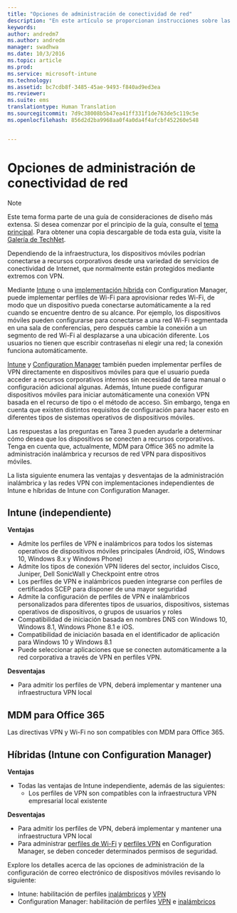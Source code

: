 ```yaml
---
title: "Opciones de administración de conectividad de red"
description: "En este artículo se proporcionan instrucciones sobre las opciones de administración de conectividad de red a la hora de planear y diseñar una solución de administración de dispositivos móviles de Microsoft con Enterprise Mobility + Security."
keywords: 
author: andredm7
ms.author: andredm
manager: swadhwa
ms.date: 10/3/2016
ms.topic: article
ms.prod: 
ms.service: microsoft-intune
ms.technology: 
ms.assetid: bc7cdb8f-3485-45ae-9493-f840ad9ed3ea
ms.reviewer: 
ms.suite: ems
translationtype: Human Translation
ms.sourcegitcommit: 7d9c38008b5b47ea41ff331f1de763de5c119c5e
ms.openlocfilehash: 856d2d2ba9968aa0f4a0da4f4afcbf452260e548


---
```


# <a name="network-connectivity-management-options"></a>Opciones de administración de conectividad de red

>[!NOTE]
>Este tema forma parte de una guía de consideraciones de diseño más extensa. Si desea comenzar por el principio de la guía, consulte el [tema principal](mdm-design-considerations-guide.md). Para obtener una copia descargable de toda esta guía, visite la [Galería de TechNet](https://gallery.technet.microsoft.com/Mobile-Device-Management-7d401582).

Dependiendo de la infraestructura, los dispositivos móviles podrían conectarse a recursos corporativos desde una variedad de servicios de conectividad de Internet, que normalmente están protegidos mediante extremos con VPN.

Mediante [Intune](/Intune/deploy-use/wi-fi-connections-in-microsoft-intune) o una [implementación híbrida](https://technet.microsoft.com/library/dn261221.aspx) con Configuration Manager, puede implementar perfiles de Wi-Fi para aprovisionar redes Wi-Fi, de modo que un dispositivo pueda conectarse automáticamente a la red cuando se encuentre dentro de su alcance. Por ejemplo, los dispositivos móviles pueden configurarse para conectarse a una red Wi-Fi segmentada en una sala de conferencias, pero después cambie la conexión a un segmento de red Wi-Fi al desplazarse a una ubicación diferente. Los usuarios no tienen que escribir contraseñas ni elegir una red; la conexión funciona automáticamente.

[Intune](/Intune/deploy-use/vpn-connections-in-microsoft-intune) y [Configuration Manager](https://technet.microsoft.com/library/dn261217.aspx) también pueden implementar perfiles de VPN directamente en dispositivos móviles para que el usuario pueda acceder a recursos corporativos internos sin necesidad de tarea manual o configuración adicional algunas. Además, Intune puede configurar dispositivos móviles para iniciar automáticamente una conexión VPN basada en el recurso de tipo o el método de acceso. Sin embargo, tenga en cuenta que existen distintos requisitos de configuración para hacer esto en diferentes tipos de sistemas operativos de dispositivos móviles.

Las respuestas a las preguntas en Tarea 3 pueden ayudarle a determinar cómo desea que los dispositivos se conecten a recursos corporativos. Tenga en cuenta que, actualmente, <token>MDM para Office 365</token> no admite la administración inalámbrica y recursos de red VPN para dispositivos móviles.

La lista siguiente enumera las ventajas y desventajas de la administración inalámbrica y las redes VPN con implementaciones independientes de Intune e híbridas de Intune con Configuration Manager.

## <a name="intune-standalone"></a>Intune (independiente)

**Ventajas**

- Admite los perfiles de VPN e inalámbricos para todos los sistemas operativos de dispositivos móviles principales (Android, iOS, Windows 10, Windows 8.x y Windows Phone)
- Admite los tipos de conexión VPN líderes del sector, incluidos Cisco, Juniper, Dell SonicWall y Checkpoint entre otros
- Los perfiles de VPN e inalámbricos pueden integrarse con perfiles de certificados SCEP para disponer de una mayor seguridad
- Admite la configuración de perfiles de VPN e inalámbricos personalizados para diferentes tipos de usuarios, dispositivos, sistemas operativos de dispositivos, o grupos de usuarios y roles
- Compatibilidad de iniciación basada en nombres DNS con Windows 10, Windows 8.1, Windows Phone 8.1 e iOS.
- Compatibilidad de iniciación basada en el identificador de aplicación para Windows 10 y Windows 8.1
- Puede seleccionar aplicaciones que se conecten automáticamente a la red corporativa a través de VPN en perfiles VPN.

**Desventajas**

- Para admitir los perfiles de VPN, deberá implementar y mantener una infraestructura VPN local

## <a name="mdm-for-office-365"></a>MDM para Office 365

Las directivas VPN y Wi-Fi no son compatibles con MDM para Office 365.

## <a name="hybrid-intune-with-configmgr"></a>Híbridas (Intune con Configuration Manager)

**Ventajas**

- Todas las ventajas de Intune independiente, además de las siguientes:
    - Los perfiles de VPN son compatibles con la infraestructura VPN empresarial local existente

**Desventajas**

- Para admitir los perfiles de VPN, deberá implementar y mantener una infraestructura VPN local
- Para administrar [perfiles de Wi-Fi](https://technet.microsoft.com/library/dn408646.aspx) y [perfiles VPN](https://technet.microsoft.com/library/dn408643.aspx) en Configuration Manager, se deben conceder determinados permisos de seguridad.

Explore los detalles acerca de las opciones de administración de la configuración de correo electrónico de dispositivos móviles revisando lo siguiente:

- Intune: habilitación de perfiles [inalámbricos](/Intune/deploy-use/wi-fi-connections-in-microsoft-intune) y [VPN](/Intune/deploy-use/vpn-connections-in-microsoft-intune)
- Configuration Manager: habilitación de perfiles [VPN](https://technet.microsoft.com/library/dn261217.aspx) e [inalámbricos](https://technet.microsoft.com/library/dn261221.aspx)



<!--HONumber=Nov16_HO4-->


